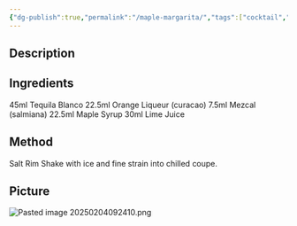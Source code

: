```yaml
---
{"dg-publish":true,"permalink":"/maple-margarita/","tags":["cocktail","tequila","Mezcal","curacao"]}
---
```



## Description


## Ingredients

45ml Tequila Blanco
22.5ml Orange Liqueur (curacao)
7.5ml Mezcal (salmiana)
22.5ml Maple Syrup
30ml Lime Juice

## Method
Salt Rim
Shake with ice and fine strain into chilled coupe.
## Picture

![Pasted image 20250204092410.png](/img/user/z_attachments/Pasted%20image%2020250204092410.png)

